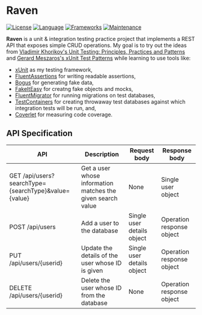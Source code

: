 # Raven

[![License](https://img.shields.io/badge/License-GNU_GPL_v3-yellow.svg)](https://www.gnu.org/licenses/gpl-3.0.en.html)
[![Language](https://img.shields.io/badge/Language-C%23-blue.svg)](https://docs.microsoft.com/en-us/dotnet/csharp/)
[![Frameworks](https://img.shields.io/badge/Frameworks-.NET_9.0,_ASP.NET_Core_9.0_-green.svg)](https://dotnet.microsoft.com/download/dotnet-core)
[![Maintenance](https://img.shields.io/badge/Maintained-Yes-brightgreen.svg)](#maintenance)

**Raven** is a unit & integration testing practice project that implements a REST API that exposes simple CRUD operations.
My goal is to try out the ideas from [Vladimir Khorikov's Unit Testing: Principles, Practices and Patterns](https://www.manning.com/books/unit-testing)
and [Gerard Meszaros's xUnit Test Patterns](https://www.oreilly.com/library/view/xunit-test-patterns/9780131495050/) while learning to use tools like:
- [xUnit](https://xunit.net/) as my testing framework, 
- [FluentAssertions](https://fluentassertions.com/) for writing readable assertions, 
- [Bogus](https://github.com/bchavez/Bogus) for generating fake data, 
- [FakeItEasy](https://github.com/FakeItEasy/FakeItEasy) for creatng fake objects and mocks,
- [FluentMigrator](https://fluentmigrator.github.io/) for running migrations on test databases,
- [TestContainers](https://testcontainers.com/) for creating throwaway test databases against which integration tests will be run, and,
- [Coverlet](https://github.com/coverlet-coverage/coverlet) for measuring code coverage.

## API Specification
| API | Description | Request body | Response body |
|-----|-------------|--------------|---------------|
|GET /api/users?searchType=\{searchType\}&value=\{value\} | Get a user whose information matches the given search value | None | Single user object |
|POST /api/users | Add a user to the database | Single user details object | Operation response object |
|PUT /api/users/{userid} | Update the details of the user whose ID is given | Single user details object | Operation response object |
|DELETE /api/users/{userid} | Delete the user whose ID from the database | None | Operation response object |